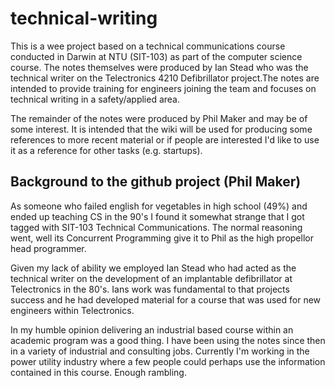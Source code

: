 # technical-writing
This is a wee project based on a technical communications course
conducted in Darwin at NTU (SIT-103) as part of the computer science
course. The notes themselves were produced by Ian Stead who was the
technical writer on the Telectronics 4210 Defibrillator project.The
notes are intended to provide training for engineers joining the team
and focuses on technical writing in a safety/applied area. 

The remainder of the notes were produced by Phil Maker and may be of
some interest. It is intended that the wiki will be used for producing
some references to more recent material or if people are interested 
I'd like to use it as a reference for other tasks (e.g. startups).

## Background to the github project (Phil Maker)

As someone who failed english for vegetables in high school (49%) and
ended up teaching CS in the 90's I found it somewhat strange that I
got tagged with SIT-103 Technical Communications. The normal reasoning
went, well its Concurrent Programming give it to Phil as the high
propellor head programmer.

Given my lack of ability we employed Ian Stead who had acted as the
technical writer on the development of an implantable defibrillator
at Telectronics in the 80's. Ians work was fundamental to that
projects success and he had developed material for a course that was
used for new engineers within Telectronics. 

In my humble opinion delivering an industrial based course within an
academic program was a good thing. I have been using the notes since
then in a variety of industrial and consulting jobs. Currently I'm
working in the power utility industry where a few people could perhaps
use the information contained in this course. Enough rambling.


